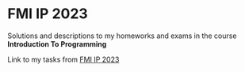 # FMI IP 2023

Solutions and descriptions to my homeworks and exams in the course **Introduction To Programming**

Link to my tasks from [FMI IP 2023](https://github.com/pepe2405/SI_UP_Practicum)

